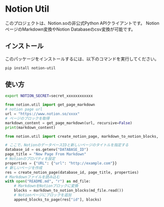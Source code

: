 # Notion Util

このプロジェクトは、Notion.soの非公式Python APIクライアントです。
NotionページのMarkdown変換やNotion Databaseのcsv変換が可能です。

## インストール

このパッケージをインストールするには、以下のコマンドを実行してください。
```bash
pip install notion-util
```

## 使い方

```bash
export NOTION_SECRET=secret_xxxxxxxxxxxx
```

```python
from notion.util import get_page_markdown
# notion page url
url = "https://www.notion.so/xxxx"
# ページのブロックを取得
markdown_content = get_page_markdown(url, recursive=False)
print(markdown_content)
```


```python
from notion.util import create_notion_page, markdown_to_notion_blocks, append_blocks_to_page

# ここで、NotionのデータベースIDと新しいページのタイトルを指定する
database_id = os.getenv("DATABASE_ID")
page_title = "New Page From Markdown"
# Notionのプロパティを設定
properties = {"URL": {"url": "http://example.com"}}
# 新しいページを作成
res = create_notion_page(database_id, page_title, properties)
# Markdownファイルを読み込む
with open("README.md", "r") as md_file:
    # MarkdownをNotionブロックに変換
    blocks = markdown_to_notion_blocks(md_file.read())
    # Notionページにブロックを追加
    append_blocks_to_page(res["id"], blocks)
```